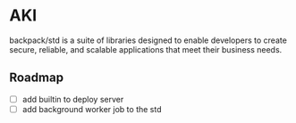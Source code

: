 
# AKI
backpack/std is a suite of libraries designed to enable developers to create secure,
reliable, and scalable applications that meet their business needs. 

## Roadmap

- [ ] add builtin to deploy server
- [ ] add background worker job to the std